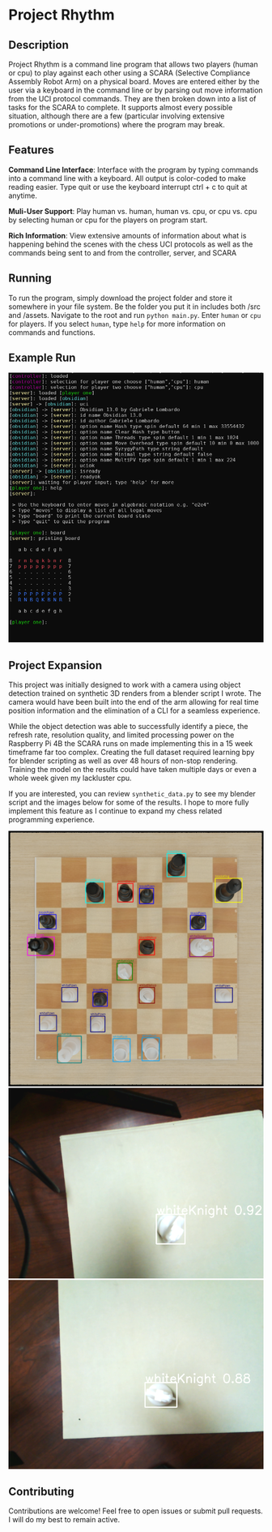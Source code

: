 # Project Rhythm


## Description

Project Rhythm is a command line program that allows two players (human or cpu) to play against each other using a SCARA (Selective Compliance Assembly Robot Arm) on a physical board. Moves are entered either by the user via a keyboard in the command line or by parsing out move information from the UCI protocol commands. They are then broken down into a list of tasks for the SCARA to complete. It supports almost every possible situation, although there are a few (particular involving extensive promotions or under-promotions) where the program may break. 

## Features

**Command Line Interface**: Interface with the program by typing commands into a command line with a keyboard. All output is color-coded to make reading easier. Type quit or use the keyboard interrupt ctrl + c to quit at anytime.

**Muli-User Support**: Play human vs. human, human vs. cpu, or cpu vs. cpu by selecting human or cpu for the players on program start. 

**Rich Information**: View extensive amounts of information about what is happening behind the scenes with the chess UCI protocols as well as the commands being sent to and from the controller, server, and SCARA

## Running

To run the program, simply download the project folder and store it somewhere in your file system. Be the folder you put it in includes both /src and /assets. Navigate to the root and run ```python main.py```. Enter ```human``` or ```cpu``` for players. If you select ```human```, type ```help``` for more information on commands and functions.

## Example Run

![Project Screenshot](assets/cmd_view.png)

## Project Expansion

This project was initially designed to work with a camera using object detection trained on synthetic 3D renders from a blender script I wrote. The camera would have been built into the end of the arm allowing for real time position information and the elimination of a CLI for a seamless experience.

While the object detection was able to successfully identify a piece, the refresh rate, resolution quality, and limited processing power on the Raspberry Pi 4B the SCARA runs on made implementing this in a 15 week timeframe far too complex. Creating the full dataset required learning bpy for blender scripting as well as over 48 hours of non-stop rendering. Training the model on the results could have taken multiple days or even a whole week given my lackluster cpu. 

If you are interested, you can review ```synthetic_data.py``` to see my blender script and the images below for some of the results. I hope to more fully implement this feature as I continue to expand my chess related programming experience.

![Synthetic Data Generation](assets/synth_train.png)
![Synthetic Data Generation](assets/obj_detect_1.png)
![Synthetic Data Generation](assets/obj_detect_2.png)

## Contributing

Contributions are welcome! Feel free to open issues or submit pull requests. I will do my best to remain active.
